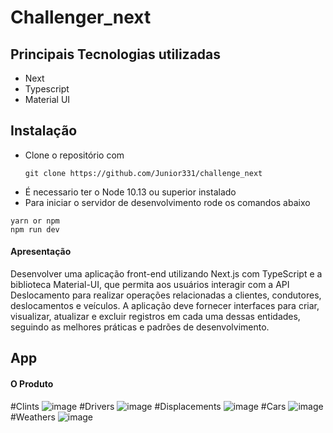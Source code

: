 # Challenger_next

## Principais Tecnologias utilizadas

- Next
- Typescript
- Material UI

## Instalação

- Clone o repositório com
  ```
  git clone https://github.com/Junior331/challenge_next
  ```
- É necessario ter o Node 10.13 ou superior instalado
- Para iniciar o servidor de desenvolvimento rode os comandos abaixo

```
yarn or npm
npm run dev
```

#### Apresentação 
Desenvolver uma aplicação front-end utilizando Next.js com TypeScript e a biblioteca Material-UI, que permita aos usuários interagir com a API Deslocamento para realizar operações relacionadas a clientes, condutores, deslocamentos e veículos. A aplicação deve fornecer interfaces para criar, visualizar, atualizar e excluir registros em cada uma dessas entidades, seguindo as melhores práticas e padrões de desenvolvimento.
## App

#### O Produto
 #Clints
 ![image](https://github.com/Junior331/challenge_next/assets/37476883/b26e1662-c80a-4934-addd-9f43972742e0)
 #Drivers
 ![image](https://github.com/Junior331/challenge_next/assets/37476883/94f9c3cb-8ebf-4db4-b93a-2ba255e9200b)
 #Displacements
 ![image](https://github.com/Junior331/challenge_next/assets/37476883/9a3756ab-7227-4d2d-8ab6-aa7bae22678f)
 #Cars
 ![image](https://github.com/Junior331/challenge_next/assets/37476883/2f681792-96d9-4e5e-9182-54709b378488)
 #Weathers
 ![image](https://github.com/Junior331/challenge_next/assets/37476883/8a66050f-c447-4ca4-a83a-711beeb03244)
